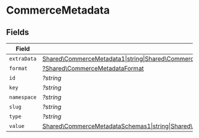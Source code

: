 # CommerceMetadata


## Fields

| Field                                                                                                                                                                                                                                                                            | Type                                                                                                                                                                                                                                                                             | Required                                                                                                                                                                                                                                                                         | Description                                                                                                                                                                                                                                                                      |
| -------------------------------------------------------------------------------------------------------------------------------------------------------------------------------------------------------------------------------------------------------------------------------- | -------------------------------------------------------------------------------------------------------------------------------------------------------------------------------------------------------------------------------------------------------------------------------- | -------------------------------------------------------------------------------------------------------------------------------------------------------------------------------------------------------------------------------------------------------------------------------- | -------------------------------------------------------------------------------------------------------------------------------------------------------------------------------------------------------------------------------------------------------------------------------- |
| `extraData`                                                                                                                                                                                                                                                                      | [Shared\CommerceMetadata1\|string\|Shared\CommerceMetadataSchemasExtraData22\|float\|Shared\CommerceMetadataSchemasExtraData32\|bool\|Shared\CommerceMetadataSchemasExtraData2\|array\|Shared\CommerceMetadataSchemasExtraData52\|null](../../Models/Shared/CommerceMetadataExtraData.md) | :heavy_minus_sign:                                                                                                                                                                                                                                                               | N/A                                                                                                                                                                                                                                                                              |
| `format`                                                                                                                                                                                                                                                                         | [?Shared\CommerceMetadataFormat](../../Models/Shared/CommerceMetadataFormat.md)                                                                                                                                                                                                  | :heavy_minus_sign:                                                                                                                                                                                                                                                               | N/A                                                                                                                                                                                                                                                                              |
| `id`                                                                                                                                                                                                                                                                             | *?string*                                                                                                                                                                                                                                                                        | :heavy_minus_sign:                                                                                                                                                                                                                                                               | N/A                                                                                                                                                                                                                                                                              |
| `key`                                                                                                                                                                                                                                                                            | *?string*                                                                                                                                                                                                                                                                        | :heavy_minus_sign:                                                                                                                                                                                                                                                               | N/A                                                                                                                                                                                                                                                                              |
| `namespace`                                                                                                                                                                                                                                                                      | *?string*                                                                                                                                                                                                                                                                        | :heavy_minus_sign:                                                                                                                                                                                                                                                               | N/A                                                                                                                                                                                                                                                                              |
| `slug`                                                                                                                                                                                                                                                                           | *?string*                                                                                                                                                                                                                                                                        | :heavy_minus_sign:                                                                                                                                                                                                                                                               | N/A                                                                                                                                                                                                                                                                              |
| `type`                                                                                                                                                                                                                                                                           | *?string*                                                                                                                                                                                                                                                                        | :heavy_minus_sign:                                                                                                                                                                                                                                                               | N/A                                                                                                                                                                                                                                                                              |
| `value`                                                                                                                                                                                                                                                                          | [Shared\CommerceMetadataSchemas1\|string\|Shared\CommerceMetadataSchemasValue2\|float\|Shared\CommerceMetadataSchemasValue32\|bool\|Shared\CommerceMetadataSchemasValue42\|array\|Shared\CommerceMetadataSchemasValue52\|null](../../Models/Shared/CommerceMetadataValue.md)     | :heavy_minus_sign:                                                                                                                                                                                                                                                               | N/A                                                                                                                                                                                                                                                                              |